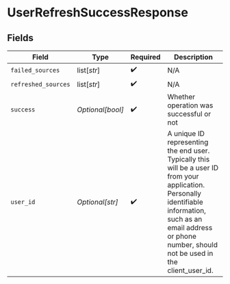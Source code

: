# UserRefreshSuccessResponse


## Fields

| Field                                                                                                                                                                                                                   | Type                                                                                                                                                                                                                    | Required                                                                                                                                                                                                                | Description                                                                                                                                                                                                             |
| ----------------------------------------------------------------------------------------------------------------------------------------------------------------------------------------------------------------------- | ----------------------------------------------------------------------------------------------------------------------------------------------------------------------------------------------------------------------- | ----------------------------------------------------------------------------------------------------------------------------------------------------------------------------------------------------------------------- | ----------------------------------------------------------------------------------------------------------------------------------------------------------------------------------------------------------------------- |
| `failed_sources`                                                                                                                                                                                                        | list[*str*]                                                                                                                                                                                                             | :heavy_check_mark:                                                                                                                                                                                                      | N/A                                                                                                                                                                                                                     |
| `refreshed_sources`                                                                                                                                                                                                     | list[*str*]                                                                                                                                                                                                             | :heavy_check_mark:                                                                                                                                                                                                      | N/A                                                                                                                                                                                                                     |
| `success`                                                                                                                                                                                                               | *Optional[bool]*                                                                                                                                                                                                        | :heavy_check_mark:                                                                                                                                                                                                      | Whether operation was successful or not                                                                                                                                                                                 |
| `user_id`                                                                                                                                                                                                               | *Optional[str]*                                                                                                                                                                                                         | :heavy_check_mark:                                                                                                                                                                                                      | A unique ID representing the end user. Typically this will be a user ID from your application. Personally identifiable information, such as an email address or phone number, should not be used in the client_user_id. |